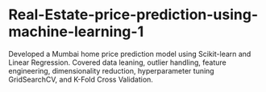 # Real-Estate-price-prediction-using-machine-learning-1
Developed a Mumbai home price prediction model using Scikit-learn and Linear Regression. Covered data leaning, outlier handling, feature engineering, dimensionality reduction, hyperparameter tuning GridSearchCV, and K-Fold Cross Validation.
